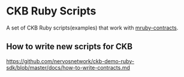 # CKB Ruby Scripts

A set of CKB Ruby scripts(examples) that work with [mruby-contracts](https://github.com/nervosnetwork/mruby-contracts).

## How to write new scripts for CKB

https://github.com/nervosnetwork/ckb-demo-ruby-sdk/blob/master/docs/how-to-write-contracts.md
